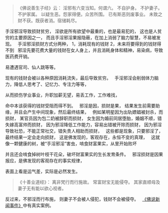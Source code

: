 > 《佛说善生子经》云： 
> 淫邪有六变当知。何谓六。
> 不自护身。
> 不护妻子。
> 不护家属。
> 以疑生恶。怨家得便。众苦所围。
> 已有斯恶则废事业。
> 未致之财不获。既获者消。宿储耗尽。

手淫邪淫导致损财贫穷，
淫欲是所有欲望中最重的，也是最易犯的，
这也是人贫穷的主要原因之一，
而且手淫邪淫果报隐蔽，在加上消弱了脑力智慧，不易被发现。
&nbsp;
手淫邪淫损财方式分两种，
1，消耗现有的钱财
2，未来将要得到的钱财得不到
&nbsp;
邪淫先要花费大量的钱财在女人身上，并且消耗身体和精神，易染病，导致医药费开销。

易遭遇官司、仙人跳等等。

现有的钱财会被以各种原因消耗流失，最后导致贫穷。
&nbsp;
手淫邪淫会削弱体力脑力，降低人思考了、记忆力、专注力等等，

从而损伤学业事业，升职加薪无望，易丢工作，工作难找，

命中本该获得的钱财受阻而得不到。
&nbsp;
邪淫是因，损财是果，
结果发生前需要助缘，并且会产生中间现象，然后最终结果，
&nbsp;
例如某明星因为出轨嫖娼被封杀，而损财，
某官员因为包二奶被辞职而损财，
女生因为婚前同居堕胎，婚姻不顺，错失嫁高富帅而损财，
因为邪淫降低工作能力，容易出错被开除而损财，
因为邪淫导致社恐，不能正常社交，错失贵人相助而损财，
&nbsp;
这些都是现象，只要邪淫了，最终结果一定会走向损财，
这是佛发现的，客观存在，永恒不变的真理，
&nbsp;
这就像一颗健康的树，被“手淫邪淫”害虫，啃食财富果实，从里开始败坏

并且还会啃食掉树叶枝干花朵，破坏财富果实的生长发育条件。
&nbsp;
邪淫损财是因果报应，是佛发现的客观存在的事实规律，

表面上看是运气差，实际是必然发生。

> 《十善业道经》：
> 离非梵行而行施故。
> 常富财宝无能侵夺。
> 其家直顺母及妻子无有能以欲心视者。

反过来，不邪淫而行布施，
则妻子不会被人侵犯，钱财不会被侵夺。
&nbsp;
[《佛说新闻事件》](https://www.kancloud.cn/luojiangtao/foshuoxinwen)中有真实案例。